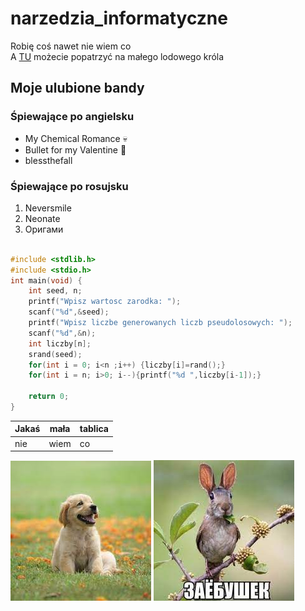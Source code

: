 # narzedzia_informatyczne
Robię coś nawet nie wiem co <br/>
A [TU](https://pl.pinterest.com/pin/967007351224894038/) możecie popatrzyć na małego lodowego króla
## Moje ulubione bandy
### Śpiewające po angielsku
- My Chemical Romance :skull:
- Bullet for my Valentine :rose:
- blessthefall
### Śpiewające po rosujsku
1. Neversmile
2. Neonate
3. Оригами
```C

#include <stdlib.h>
#include <stdio.h>
int main(void) {
    int seed, n;
    printf("Wpisz wartosc zarodka: ");
    scanf("%d",&seed);
    printf("Wpisz liczbe generowanych liczb pseudolosowych: ");
    scanf("%d",&n);
    int liczby[n];
    srand(seed);
    for(int i = 0; i<n ;i++) {liczby[i]=rand();}
    for(int i = n; i>0; i--){printf("%d ",liczby[i-1]);}
    
    return 0;
}
```
Jakaś | mała | tablica
--- | --- | ---
nie | wiem | co

![dog](animals/dog.jpg)
![zaebuszek](animals/zaebuszek.jpg)
